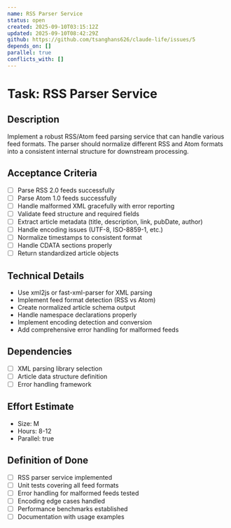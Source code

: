 ```yaml
---
name: RSS Parser Service
status: open
created: 2025-09-10T03:15:12Z
updated: 2025-09-10T08:42:29Z
github: https://github.com/tsanghans626/claude-life/issues/5
depends_on: []
parallel: true
conflicts_with: []
---
```


# Task: RSS Parser Service

## Description

Implement a robust RSS/Atom feed parsing service that can handle various feed formats. The parser should normalize different RSS and Atom formats into a consistent internal structure for downstream processing.

## Acceptance Criteria

- [ ] Parse RSS 2.0 feeds successfully
- [ ] Parse Atom 1.0 feeds successfully
- [ ] Handle malformed XML gracefully with error reporting
- [ ] Validate feed structure and required fields
- [ ] Extract article metadata (title, description, link, pubDate, author)
- [ ] Handle encoding issues (UTF-8, ISO-8859-1, etc.)
- [ ] Normalize timestamps to consistent format
- [ ] Handle CDATA sections properly
- [ ] Return standardized article objects

## Technical Details

- Use xml2js or fast-xml-parser for XML parsing
- Implement feed format detection (RSS vs Atom)
- Create normalized article schema output
- Handle namespace declarations properly
- Implement encoding detection and conversion
- Add comprehensive error handling for malformed feeds

## Dependencies

- [ ] XML parsing library selection
- [ ] Article data structure definition
- [ ] Error handling framework

## Effort Estimate

- Size: M
- Hours: 8-12
- Parallel: true

## Definition of Done

- [ ] RSS parser service implemented
- [ ] Unit tests covering all feed formats
- [ ] Error handling for malformed feeds tested
- [ ] Encoding edge cases handled
- [ ] Performance benchmarks established
- [ ] Documentation with usage examples
